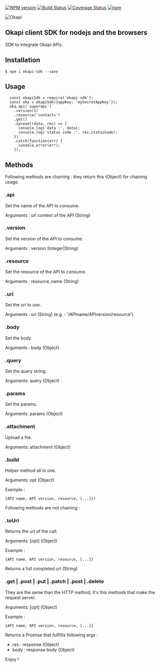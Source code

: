 [![NPM version](https://badge.fury.io/js/anystore.svg)](http://badge.fury.io/js/okapi-sdk)
[![Build Status](https://travis-ci.org/DeveloperLaPoste/okapi-sdk-js.png?branch=master)](https://travis-ci.org/DeveloperLaPoste/okapi-sdk-js)
[![Coverage Status](https://coveralls.io/repos/DeveloperLaPoste/okapi-sdk-js/badge.svg)](https://coveralls.io/r/DeveloperLaPoste/okapi-sdk-js)
[![npm](https://img.shields.io/npm/l/express.svg?style=flat-square)]()


![Okapi](raw/master/assets/img/okapi-logo-200.png)

## Okapi client SDK for nodejs and the browsers

SDK to integrate Okapi APIs.

## Installation

```
$ npm i okapi-sdk --save
```

## Usage

```
  const okapiSdk = require('okapi-sdk');
  const oka = okapiSdk({appKey: 'mySecretAppKey'});
  oka.api('superapi')
    .version(1)
    .resource('contacts')
    .get()
    .spread((data, res) => {
      console.log('data :', data);
      console.log('status code :', res.statusCode);
    })
    .catch(function(err) {
      console.error(err);
    });
```

## Methods

Following methods are chaining : they return this (Object) for chaining usage.

### .api

Set the name of the API to consume.

Arguments : url context of the API (String)

### .version

Set the version of the API to consume.

Arguments : version (Integer|String)

### .resource

Set the resource of the API to consume.

Arguments : resource_name (String)

### .uri

Set the uri to use.

Arguments : uri (String) (e.g. : '/APIname/APIversion/resource')

### .body

Set the body.

Arguments : body (Object)

### .query

Set the query string.

Arguments: query (Object)

### .params

Set the params.

Arguments: params (Object)

### .attachment

Upload a file.

Arguments: attachment (Object)

### .build

Helper method all in one.

Arguments: opt (Object)
 
Exemple :

```{API name, API version, resource, [...]})```

Following methods are not chaining :

### .toUrl

Returns the url of the call.

Arguments: [opt] (Object)

Example : 

```{API name, API version, resource, [...]}```

Returns a full completed url (String)

### .get | .post | .put | .patch | .post | .delete

They are the same than the HTTP method, it's this methods that make the request server.

Arguments: [opt] (Object)

Example : 

```{API name, API version, resource, [...]}```

Returns a Promise that fullfills following args :
- res : response (Object)
- body : response body (Object)

Enjoy !
